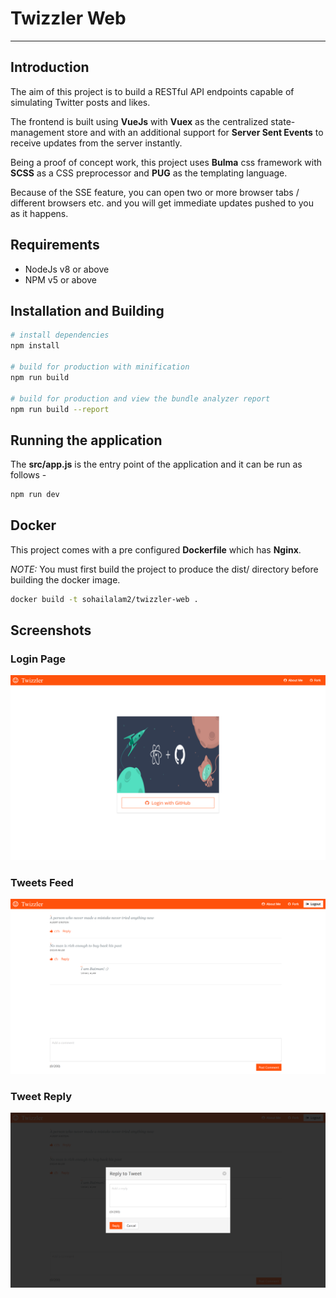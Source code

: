 # Twizzler Web
---

## Introduction

The aim of this project is to build a RESTful API endpoints capable of simulating Twitter posts and likes. 

The frontend is built using **VueJs** with **Vuex** as the centralized state-management store and with an additional support for **Server Sent Events** to receive updates from the server instantly. 

Being a proof of concept work, this project uses **Bulma** css framework with **SCSS** as a CSS preprocessor and **PUG** as the templating language. 

Because of the SSE feature, you can open two or more browser tabs / different browsers etc. and you will get immediate updates pushed to you as it happens.

## Requirements

- NodeJs v8 or above
- NPM v5 or above

## Installation and Building

``` bash
# install dependencies
npm install

# build for production with minification
npm run build

# build for production and view the bundle analyzer report
npm run build --report
```

## Running the application

The **src/app.js** is the entry point of the application and it can be run as follows -

```bash
npm run dev
```

## Docker

This project comes with a pre configured **Dockerfile** which has **Nginx**. 

_NOTE:_ You must first build the project to produce the dist/ directory before building the docker image.

```bash
docker build -t sohailalam2/twizzler-web .
```

## Screenshots

### Login Page

![homepage screenshot](../docs/homepage.png)

### Tweets Feed

![tweets screenshot](../docs/tweet.png)

### Tweet Reply

![reply screenshot](../docs/reply.png)
